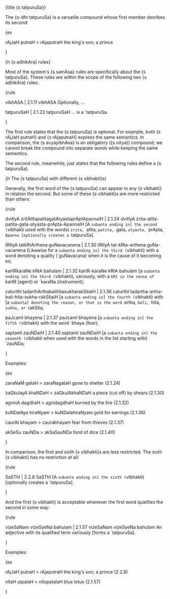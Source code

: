 {title {s tatpuruSa}}

The {s-dfn tatpuruSa} is a versatile compound whose first member desribes its
second:

{ex

rAjJaH putraH > rAjaputraH
the king's son; a prince

}


{h {s adhikAra} rules}

Most of the system's {s samAsa} rules are specifically about the {s tatpuruSa}.
These rules are within the scope of the following two {s adhikAra} rules:

{rule

vibhASA | 2.1.11
vibhASA
Optionally, ...

tatpuruSaH | 2.1.22
tatpuruSaH
... is a `tatpuruSa.

}

The first rule states that the {s tatpuruSa} is optional. For example, both {s
rAjJaH putraH} and {s rAjaputraH} express the same semantics. In comparison,
the {s avyayIbhAva} is an obligatory ({s nitya}) compound; we cannot break the
compound into separate words while keeping the same semantics.

The second rule, meanwhile, just states that the following rules define a {s
tatpuruSa}.


{h The {s tatpuruSa} with different {s vibhakti}s}

Generally, the first word of the {s tatpuruSa} can appear in any {s vibhakti}
in relation the second. But some of these {s vibhakti}s are more restricted
than others:

{rule

dvitIyA zritAtItapatitagatAtyastaprAptApannaiH | 2.1.24
dvitIyA zrita-atIta-patita-gata-atyasta-prApta-ApannaiH
[A `subanta ending in] the second (`vibhakti used with the words) `zrita,
`atIta, `patita, `gata, `atyasta, `prApta, `Apanna [optionally creates a
`tatpuruSa].

tRtIyA tatkRtArthena guNavacanena | 2.1.30
tRtIyA tat-kRta-arthena guNa-vacanena
[Likewise for a `subanta ending in] the third (`vibhakti) with a word denoting
a quality (`guNavacana) when it is the cause of it becoming so;

kartRkaraNe kRtA bahulam | 2.1.32
kartR-karaNe kRtA bahulam
[a `subanta ending in] the third (`vibhakti), variously, with a `kRt in the
sense of `kartR (agent) or `karaNa (instrument);

caturthI tadarthArthabalihitasukharakSitaiH | 2.1.36
caturthI tadartha-artha-bali-hita-sukha-rakSitaiH
[a `subanta ending in] the fourth (`vibhakti) with [a `subanta] denoting the
reason, or that is the word `artha, `bali, `hita, `sukha, or `rakSita;

paJcamI bhayena | 2.1.37
paJcamI bhayena
[a `subanta ending in] the fifth (`vibhakti) with the word `bhaya (fear);

saptamI zauNDaiH | 2.1.40
saptamI zauNDaiH
[a `subanta ending in] the seventh (`vibhakti when used with the words in the
list starting with) `zauNDa;

}

Examples:

{ex

zaraNaM gataH > zaraNagataH
gone to shelter (2.1.24)

zaGkulayA khaNDaH > zaGkulAkhaNDaH
a piece (cut off) by shears (2.1.30)

agninA dagdhaH > agnidagdhaH
burned by the fire (2.1.32)

kuNDalAya hiraNyam > kuNDalahiraNyam
gold for earrings (2.1.36)

caurAt bhayam > caurabhayam
fear from thieves (2.1.37)

akSeSu zauNDa > akSaSauNDa
fond of dice (2.1.40)

}

In comparison, the first and sixth {s vibhakti}s are less restricted. The sixth
{s vibhakti} has no restriction at all:

{rule

SaSThI | 2.2.8
SaSThI
[A `subanta ending in] the sixth (`vibhakti) [optionally creates a `tatpuruSa].

}

And the first {s vibhakti} is acceptable whenever the first word qualifies the
second in some way:

{rule

vizeSaNam vizeSyeNa bahulam | 2.1.57
vizeSaNam vizeSyeNa bahulam
An adjective with its qualified term variously [forms a `tatpuruSa].

}

Examples:

{ex

rAjJaH putraH > rAjaputraH
the king's son; a prince (2.2.8)

nIlaH utpalaH > nIlopatalaH
blue lotus (2.1.57)

}
